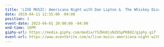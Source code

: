 ```yaml
---
title: 'LIVE MUSIC: Americana Night with Dan Lipton &  The Whiskey Disciples'
date: 2019-04-11 12:55:00 -04:00
position: 1
event-date: 2023-04-01 20:00:00 -04:00
end-time: 10PM
giphy-url: https://media.giphy.com/media/YSZHo8jsN2bSpPKBd2/giphy.gif
event-url: https://www.eventbrite.com/e/live-music-americana-night-with-the-dan-lipton-trio-tickets-590420773427
---
```


